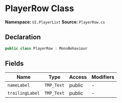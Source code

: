 # PlayerRow Class

**Namespace:** `UI.PlayerList`
**Source:** `PlayerRow.cs`

## Declaration

```csharp
public class PlayerRow : MonoBehaviour
```

## Fields

| Name | Type | Access | Modifiers |
|------|------|--------|-----------|
| `nameLabel` | `TMP_Text` | public | - |
| `trailingLabel` | `TMP_Text` | public | - |

